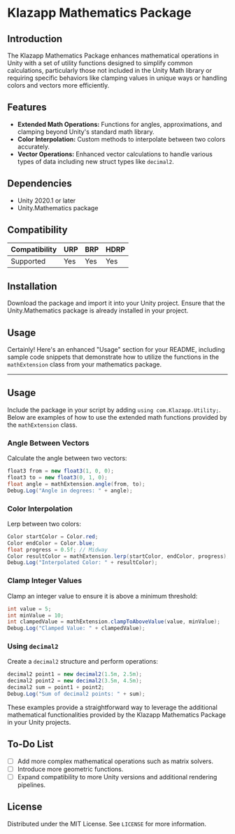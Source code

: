# Klazapp Mathematics Package

## Introduction

The Klazapp Mathematics Package enhances mathematical operations in Unity with a set of utility functions designed to simplify common calculations, particularly those not included in the Unity Math library or requiring specific behaviors like clamping values in unique ways or handling colors and vectors more efficiently.

## Features

- **Extended Math Operations:** Functions for angles, approximations, and clamping beyond Unity's standard math library.
- **Color Interpolation:** Custom methods to interpolate between two colors accurately.
- **Vector Operations:** Enhanced vector calculations to handle various types of data including new struct types like `decimal2`.

## Dependencies

- Unity 2020.1 or later
- Unity.Mathematics package

## Compatibility

| Compatibility | URP | BRP | HDRP |
|---------------|-----|-----|------|
| Supported     | Yes | Yes | Yes  |

## Installation

Download the package and import it into your Unity project. Ensure that the Unity.Mathematics package is already installed in your project.

## Usage

Certainly! Here's an enhanced "Usage" section for your README, including sample code snippets that demonstrate how to utilize the functions in the `mathExtension` class from your mathematics package.

---

## Usage

Include the package in your script by adding `using com.Klazapp.Utility;`. Below are examples of how to use the extended math functions provided by the `mathExtension` class.

### Angle Between Vectors

Calculate the angle between two vectors:

```csharp
float3 from = new float3(1, 0, 0);
float3 to = new float3(0, 1, 0);
float angle = mathExtension.angle(from, to);
Debug.Log("Angle in degrees: " + angle);
```

### Color Interpolation

Lerp between two colors:

```csharp
Color startColor = Color.red;
Color endColor = Color.blue;
float progress = 0.5f; // Midway
Color resultColor = mathExtension.lerp(startColor, endColor, progress);
Debug.Log("Interpolated Color: " + resultColor);
```

### Clamp Integer Values

Clamp an integer value to ensure it is above a minimum threshold:

```csharp
int value = 5;
int minValue = 10;
int clampedValue = mathExtension.clampToAboveValue(value, minValue);
Debug.Log("Clamped Value: " + clampedValue);
```

### Using `decimal2`

Create a `decimal2` structure and perform operations:

```csharp
decimal2 point1 = new decimal2(1.5m, 2.5m);
decimal2 point2 = new decimal2(3.5m, 4.5m);
decimal2 sum = point1 + point2;
Debug.Log("Sum of decimal2 points: " + sum);
```

These examples provide a straightforward way to leverage the additional mathematical functionalities provided by the Klazapp Mathematics Package in your Unity projects.

## To-Do List

- [ ] Add more complex mathematical operations such as matrix solvers.
- [ ] Introduce more geometric functions.
- [ ] Expand compatibility to more Unity versions and additional rendering pipelines.

## License

Distributed under the MIT License. See `LICENSE` for more information.
